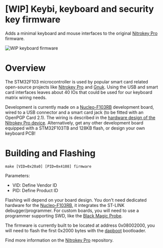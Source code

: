# [WIP] Keybi, keyboard and security key firmware

Adds a minimal keyboard and mouse interfaces to the original [Nitrokey Pro] firmware.

[Nitrokey Pro]: https://github.com/Nitrokey/nitrokey-pro-firmware

![WIP keyboard firmware](http://cyril.lugan.fr/assets/stash/2020-04-skb-banner.jpg)

# Overview

The STM32F103 microcontroller is used by popular smart card related open-source projects like [Nitrokey Pro] and [Gnuk]. Using the USB and smart card interfaces leaves about 40 IOs that could be used for our keyboard matrix wiring needs.

Development is currently made on a [Nucleo-F103RB] development board, wired to a USB connector and a smart card jack (to be fitted with an OpenPGP Card 2.1). The wiring is described in the [hardware design of the Nitrokey Pro device](https://github.com/Nitrokey/nitrokey-pro-hardware). Alternatively, get any other development board equipped with a STM32F103TB and 128KB flash, or design your own keyboard PCB!

[Gnuk]: https://wiki.debian.org/GNUK
[Nucleo-F103RB]: https://www.st.com/en/evaluation-tools/nucleo-f103rb.html

# Building and Flashing

`make [VID=0x20a0] [PID=0x4108] firmware`

Parameters:
* VID: Define Vendor ID
* PID: Define Product ID

Flashing will depend on your board design. You don't need dedicated hardware for the [Nucleo-F103RB], it integrates the ST-LINK debugger/programmer. For custom boards, you will need to use a programmer supporting SWD, like the [Black Magic Probe].

The firmware is currently built to be located at address 0x08002000, you will need to flash the first 0x2000 bytes with the [dapboot] bootloader.

Find more information on the [Nitrokey Pro] repository.

[dapboot]: https://github.com/Nitrokey/dapboot
[Black Magic Probe]: https://1bitsquared.com/products/black-magic-probe
